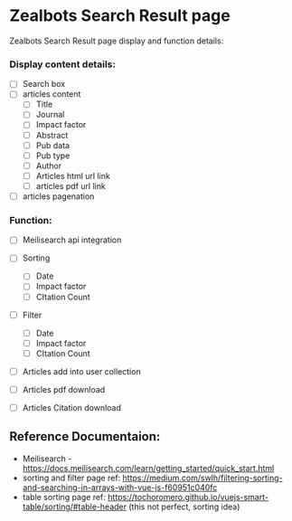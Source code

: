 # Zealbots Search Result page

Zealbots Search Result page display and function details:

### Display content details:
 - [ ] Search box  
 - [ ] articles content
    - [ ] Title 
    - [ ] Journal
    - [ ] Impact factor
    - [ ] Abstract 
    - [ ] Pub data
    - [ ] Pub type
    - [ ] Author
    - [ ] Articles html url link 
    - [ ] articles pdf url link
 - [ ] articles pagenation 
    
  ### Function:
 - [ ] Meilisearch api integration
 - [ ] Sorting  
    - [ ] Date 
    - [ ] Impact factor
    - [ ] CItation Count
 - [ ] Filter  
    - [ ] Date 
    - [ ] Impact factor
    - [ ] CItation Count
 - [ ] Articles add into user collection
 - [ ] Articles pdf download 
 - [ ] Articles Citation download
  
  
  
  ## Reference Documentaion:
 * Meilisearch - https://docs.meilisearch.com/learn/getting_started/quick_start.html
 * sorting and filter page ref: https://medium.com/swlh/filtering-sorting-and-searching-in-arrays-with-vue-js-f60951c040fc
 * table sorting page ref: https://tochoromero.github.io/vuejs-smart-table/sorting/#table-header (this not perfect, sorting idea)
   

